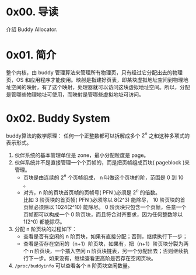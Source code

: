 # 0x00. 导读

介绍 Buddy Allocator.

# 0x01. 简介

整个内核，由 buddy 管理算法来管理所有物理页，只有经过它分配出去的物理页，OS 和应用程序才能使用。映射是指建好页表，即某块虚拟地址空间到物理地址空间的映射，有了这个映射，处理器就可以访问这块虚拟地址空间。所以，分配是管哪些物理地址可使用，而映射是管哪些虚拟地址可访问。

# 0x02. Buddy System

buddy算法的数学原理：
任何一个正整数都可以拆解成多个 $2^n$ 之和这种多项式的表示形式。

1. 伙伴系统的基本管理单位是 zone，最小分配粒度是 page。
2. 伙伴系统并不是直接管理一个个页帧的，而是把页帧组成页块( pageblock )来管理。
    - 页块是由连续的 $2^n$ 个页帧组成， n 叫做这个页块的阶，范围是 0 到 10 。
    - 对齐，n 阶的页块首页帧的页帧号( PFN )必须是 $2^n$ 的倍数。  
        比如 3 阶页块的首页帧( PFN )必须除以 8(2^3) 能除尽， 10 阶页块的首页帧必须除以 1024(2^10) 能除尽。 0 阶页块只包含一个页帧，任意一个页帧都可以构成一个 0 阶页块，而且符合对齐要求，因为任何整数除以 1(2^0) 都能除尽。
3. 分配 n 阶页块的过程如下： 
    - 查看是否有空闲的 n 阶页块，如果有直接分配；否则，继续执行下一步；
    - 查看是否存在空闲的（n+1）阶页块，如果有，把（n+1）阶页块分裂为两个 n 阶页块，一个插入空闲 n 阶页块链表，另一个分配出去；否则继续执行下一步。如果没有，继续查看更高阶是否存在空闲页块。
3. `/proc/buddyinfo` 可以查看各个 n 阶页块空闲数量。


